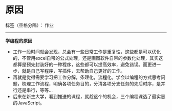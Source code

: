 ﻿# 原因

标签（空格分隔）： 作业

---
**学编程的原因**
 - 工作一段时间就会发现，总会有一些日常工作是重复性，这些都是可以优化的，不管用excel自带的公式处理，还是画图软件自带的参数化处理，其实这都算是预先封装好的一种程序，这些都可以提高效率，避免错误。而更进一步，就是自己写程序，写插件，去帮助自己更好的工作。
 - 再就是觉得需要学习把工作分解，条理化，流程化。学会以编程的方式思考问题，梳理工作流程，明确各项任务目的，分清各项分支任务的先后时序，是并行还是串行，等等...
 - 后来在新生大学，看到推送的课程，就趁这个的机会，三个编程课选了最实惠的JavaScript。 






